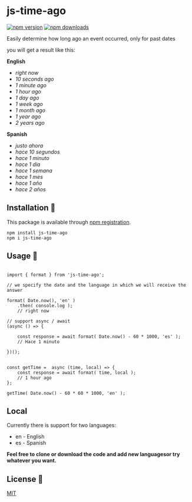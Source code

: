 # js-time-ago

[![npm version](https://img.shields.io/npm/v/js-time-ago.svg?style=flat-square)](https://www.npmjs.com/package/js-time-ago)
[![npm downloads](https://img.shields.io/npm/dw/js-time-ago.svg?style=flat-square)](https://www.npmjs.com/package/js-time-ago)

Easily determine how long ago an event occurred, only for past dates


you will get a result like this:

**English**

- _right now_
- _10 seconds ago_
- _1 minute ago_
- _1 hour ago_
- _1 day ago_
- _1 week ago_
- _1 month ago_
- _1 year ago_
- _2 years ago_

**Spanish**

- _justo ahora_
- _hace 10 segundos_
- _hace 1 minuto_
- _hace 1 dia_
- _hace 1 semana_
- _hace 1 mes_
- _hace 1 año_
- _hace 2 años_


## Installation 🔧

This package is available through [npm registration](https://www.npmjs.com/).

```
npm install js-time-ago
npm i js-time-ago
```


## Usage 🚀

```

import { format } from 'js-time-ago';

// we specify the date and the language in which we will receive the answer

format( Date.now(), 'en' )
    .then( console.log );
    // right now

// support async / await
(async () => {

    const response = await format( Date.now() - 60 * 1000, 'es' );
    // Hace 1 minuto

})();


const getTime =  async (time, local) => {
    const response = await format( time, local ); 
    // 1 hour ago
};

getTime( Date.now() - 60 * 60 * 1000, 'en' ); 

```

## Local

Currently there is support for two languages:
- en - English
- es - Spanish

**Feel free to clone or download the code and add new languages ​​or try whatever you want.**




## License 📄

  [MIT](LICENSE)